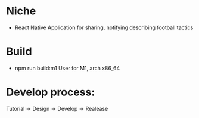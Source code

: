 # Niche
- React Native Application for sharing, notifying describing football tactics

# Build
- npm run build:m1
User for M1, arch x86_64
# Develop process:
Tutorial -> Design -> Develop -> Realease
